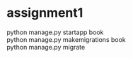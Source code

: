 # assignment1 
python manage.py startapp book <br />
python manage.py makemigrations book <br />
python manage.py migrate 
